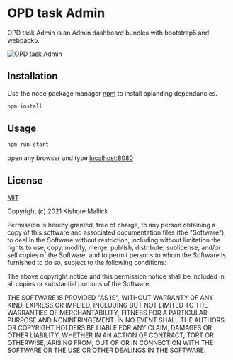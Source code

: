 
# OPD task Admin

OPD task Admin is an Admin dashboard bundles with bootstrap5 and webpack5.

![OPD task Admin](https://github.com/odipixel/op-landing/blob/main/src/assets/images/taskadmin.PNG)

## Installation

Use the node package manager [npm](https://www.npmjs.com/) to install oplanding dependancies.

```bash
npm install
```

## Usage

```python
npm run start
```
open any browser and type [localhost:8080](localhost:8080)


## License
[MIT](https://choosealicense.com/licenses/mit/)


Copyright (c) 2021 Kishore Mallick

Permission is hereby granted, free of charge, to any person obtaining a copy
of this software and associated documentation files (the "Software"), to deal
in the Software without restriction, including without limitation the rights
to use, copy, modify, merge, publish, distribute, sublicense, and/or sell
copies of the Software, and to permit persons to whom the Software is
furnished to do so, subject to the following conditions:

The above copyright notice and this permission notice shall be included in all
copies or substantial portions of the Software.

THE SOFTWARE IS PROVIDED "AS IS", WITHOUT WARRANTY OF ANY KIND, EXPRESS OR
IMPLIED, INCLUDING BUT NOT LIMITED TO THE WARRANTIES OF MERCHANTABILITY,
FITNESS FOR A PARTICULAR PURPOSE AND NONINFRINGEMENT. IN NO EVENT SHALL THE
AUTHORS OR COPYRIGHT HOLDERS BE LIABLE FOR ANY CLAIM, DAMAGES OR OTHER
LIABILITY, WHETHER IN AN ACTION OF CONTRACT, TORT OR OTHERWISE, ARISING FROM,
OUT OF OR IN CONNECTION WITH THE SOFTWARE OR THE USE OR OTHER DEALINGS IN THE
SOFTWARE.


